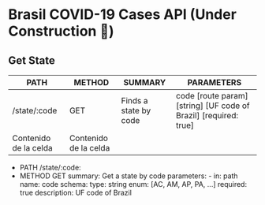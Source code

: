 #  Brasil COVID-19 Cases API (Under Construction 🚧)

## Get State

| PATH | METHOD | SUMMARY | PARAMETERS |
| ------------- | ------------- | ------------- | ------------- |
| /state/:code  | GET  | Finds a state by code | code [route param] [string] [UF code of Brazil] [required: true] |
| Contenido de la celda  | Contenido de la celda  |

- PATH
/state/:code:
- METHOD
GET
      summary: Get a state by code
      parameters:
        - in: path
          name: code
          schema:
            type: string
            enum: [AC, AM, AP, PA, ...]
          required: true
          description: UF code of Brazil
